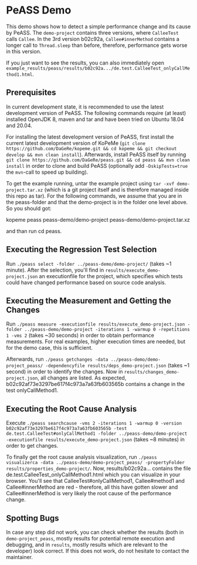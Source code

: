 # PeASS Demo

This demo shows how to detect a simple performance change and its cause by PeASS. The `demo-project` contains three versions, where `CalleeTest` calls `Callee`. In the 3rd version b02c92a, `Callee#innerMethod` contains a longer call to `Thread.sleep` than before, therefore, performance gets worse in this version.

If you just want to see the results, you can also immediately open `example_results/peass/results/b02c92a.../de.test.CalleeTest_onlyCallMethod1.html`.

## Prerequisites

In current development state, it is recommended to use the latest development version of PeASS. The following commands require (at least) installed OpenJDK 8, maven and tar and have been tried on Ubuntu 18.04 and 20.04.

For installing the latest development version of PeASS, first install the current latest development version of KoPeMe (`git clone https://github.com/DaGeRe/kopeme.git && cd kopeme && git checkout develop && mvn clean install`). Afterwards, install PeASS itself by running `git clone https://github.com/DaGeRe/peass.git && cd peass && mvn clean install` in order to clone and build PeASS (optionally add `-DskipTests=true` the `mvn`-call to speed up building).

To get the example running, untar the example project using `tar -xvf demo-project.tar.xz` (which is a git project itself and is therefore managed inside this repo as tar). For the following commands, we assume that you are in the peass-folder and that the demo-project is in the folder one level above. So you should got:

kopeme
peass
peass-demo/demo-project
peass-demo/demo-project.tar.xz

and than run cd peass.

## Executing the Regression Test Selection

Run `./peass select -folder ../peass-demo/demo-project/` (takes ~1 minute). After the selection, you'll find in `results/execute_demo-project.json` an executionfile for the project, which specifies which tests could have changed performance based on source code analysis.

## Executing the Measurement and Getting the Changes

Run `./peass measure -executionfile results/execute_demo-project.json -folder ../peass-demo/demo-project -iterations 1 -warmup 0 -repetitions 1 -vms 2` (takes ~30 seconds) in order to obtain performance measurements. For real examples, higher execution times are needed, but for the demo case, this is sufficient.

Afterwards, run `./peass getchanges -data ../peass-demo/demo-project_peass/ -dependencyfile results/deps_demo-project.json` (takes ~1 second) in order to identify the changes. Now in `results/changes_demo-project.json`, all changes are listed. As expected, b02c92af73e3297be617f4c973a7a63fb603565b contains a change in the test onlyCallMethod1.

## Executing the Root Cause Analysis

Execute `./peass searchcause -vms 2 -iterations 1 -warmup 0 -version b02c92af73e3297be617f4c973a7a63fb603565b -test de.test.CalleeTest#onlyCallMethod1 -folder ../peass-demo/demo-project -executionfile results/execute_demo-project.json` (takes ~8 minutes) in order to get changes.

To finally get the root cause analysis visualization, run `./peass visualizerca -data ../peass-demo/demo-project_peass/ -propertyFolder results/properties_demo-project/`. Now, results/b02c92a... contains the file de.test.CalleeTest_onlyCallMethod1.html which you can visualize in your browser. You'll see that CalleeTest#onlyCallMethod1, Callee#method1 and Callee#innerMethod are red - therefore, all this have gotten slower and Callee#innerMethod is very likely the root cause of the performance change.

## Spotting Bugs

In case any step did not work, you can check whether the results (both in `demo-project_peass`, mostly results for potential remote execution and debugging, and in `results`, mostly results which are relevant to the developer) look correct. If this does not work, do not hesitate to contact the maintainer. 
